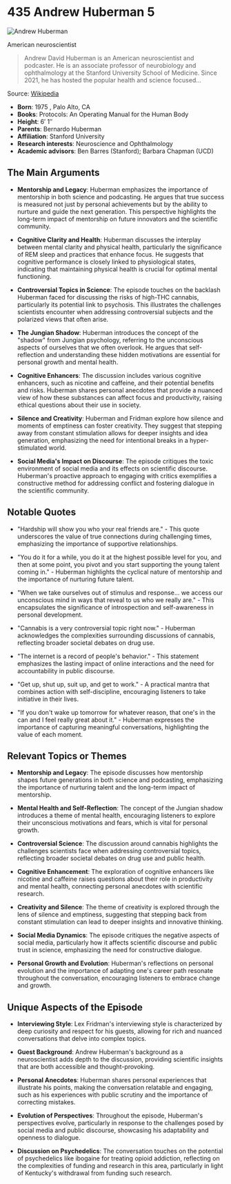 # 435 Andrew Huberman 5


![Andrew Huberman](https://encrypted-tbn0.gstatic.com/images?q=tbn:ANd9GcRDG8xW_Fb01ndjEDohbPnQT9lJIgd8NhIq8gojk3I&s=0)

American neuroscientist

> Andrew David Huberman is an American neuroscientist and podcaster. He is an associate professor of neurobiology and ophthalmology at the Stanford University School of Medicine. Since 2021, he has hosted the popular health and science focused...

Source: [Wikipedia](https://en.wikipedia.org/wiki/Andrew_Huberman)

- **Born**: 1975 , Palo Alto, CA
- **Books**: Protocols: An Operating Manual for the Human Body
- **Height**: 6′ 1″
- **Parents**: Bernardo Huberman
- **Affiliation**: Stanford University
- **Research interests**: Neuroscience and Ophthalmology
- **Academic advisors**: Ben Barres (Stanford); Barbara Chapman (UCD)


## The Main Arguments

- **Mentorship and Legacy**: Huberman emphasizes the importance of mentorship in both science and podcasting. He argues that true success is measured not just by personal achievements but by the ability to nurture and guide the next generation. This perspective highlights the long-term impact of mentorship on future innovators and the scientific community.

- **Cognitive Clarity and Health**: Huberman discusses the interplay between mental clarity and physical health, particularly the significance of REM sleep and practices that enhance focus. He suggests that cognitive performance is closely linked to physiological states, indicating that maintaining physical health is crucial for optimal mental functioning.

- **Controversial Topics in Science**: The episode touches on the backlash Huberman faced for discussing the risks of high-THC cannabis, particularly its potential link to psychosis. This illustrates the challenges scientists encounter when addressing controversial subjects and the polarized views that often arise.

- **The Jungian Shadow**: Huberman introduces the concept of the "shadow" from Jungian psychology, referring to the unconscious aspects of ourselves that we often overlook. He argues that self-reflection and understanding these hidden motivations are essential for personal growth and mental health.

- **Cognitive Enhancers**: The discussion includes various cognitive enhancers, such as nicotine and caffeine, and their potential benefits and risks. Huberman shares personal anecdotes that provide a nuanced view of how these substances can affect focus and productivity, raising ethical questions about their use in society.

- **Silence and Creativity**: Huberman and Fridman explore how silence and moments of emptiness can foster creativity. They suggest that stepping away from constant stimulation allows for deeper insights and idea generation, emphasizing the need for intentional breaks in a hyper-stimulated world.

- **Social Media's Impact on Discourse**: The episode critiques the toxic environment of social media and its effects on scientific discourse. Huberman's proactive approach to engaging with critics exemplifies a constructive method for addressing conflict and fostering dialogue in the scientific community.

## Notable Quotes

- "Hardship will show you who your real friends are." - This quote underscores the value of true connections during challenging times, emphasizing the importance of supportive relationships.

- "You do it for a while, you do it at the highest possible level for you, and then at some point, you pivot and you start supporting the young talent coming in." - Huberman highlights the cyclical nature of mentorship and the importance of nurturing future talent.

- "When we take ourselves out of stimulus and response... we access our unconscious mind in ways that reveal to us who we really are." - This encapsulates the significance of introspection and self-awareness in personal development.

- "Cannabis is a very controversial topic right now." - Huberman acknowledges the complexities surrounding discussions of cannabis, reflecting broader societal debates on drug use.

- "The internet is a record of people's behavior." - This statement emphasizes the lasting impact of online interactions and the need for accountability in public discourse.

- "Get up, shut up, suit up, and get to work." - A practical mantra that combines action with self-discipline, encouraging listeners to take initiative in their lives.

- "If you don't wake up tomorrow for whatever reason, that one's in the can and I feel really great about it." - Huberman expresses the importance of capturing meaningful conversations, highlighting the value of each moment.

## Relevant Topics or Themes

- **Mentorship and Legacy**: The episode discusses how mentorship shapes future generations in both science and podcasting, emphasizing the importance of nurturing talent and the long-term impact of mentorship.

- **Mental Health and Self-Reflection**: The concept of the Jungian shadow introduces a theme of mental health, encouraging listeners to explore their unconscious motivations and fears, which is vital for personal growth.

- **Controversial Science**: The discussion around cannabis highlights the challenges scientists face when addressing controversial topics, reflecting broader societal debates on drug use and public health.

- **Cognitive Enhancement**: The exploration of cognitive enhancers like nicotine and caffeine raises questions about their role in productivity and mental health, connecting personal anecdotes with scientific research.

- **Creativity and Silence**: The theme of creativity is explored through the lens of silence and emptiness, suggesting that stepping back from constant stimulation can lead to deeper insights and innovative thinking.

- **Social Media Dynamics**: The episode critiques the negative aspects of social media, particularly how it affects scientific discourse and public trust in science, emphasizing the need for constructive dialogue.

- **Personal Growth and Evolution**: Huberman's reflections on personal evolution and the importance of adapting one's career path resonate throughout the conversation, encouraging listeners to embrace change and growth.

## Unique Aspects of the Episode

- **Interviewing Style**: Lex Fridman's interviewing style is characterized by deep curiosity and respect for his guests, allowing for rich and nuanced conversations that delve into complex topics.

- **Guest Background**: Andrew Huberman's background as a neuroscientist adds depth to the discussion, providing scientific insights that are both accessible and thought-provoking.

- **Personal Anecdotes**: Huberman shares personal experiences that illustrate his points, making the conversation relatable and engaging, such as his experiences with public scrutiny and the importance of correcting mistakes.

- **Evolution of Perspectives**: Throughout the episode, Huberman's perspectives evolve, particularly in response to the challenges posed by social media and public discourse, showcasing his adaptability and openness to dialogue.

- **Discussion on Psychedelics**: The conversation touches on the potential of psychedelics like ibogaine for treating opioid addiction, reflecting on the complexities of funding and research in this area, particularly in light of Kentucky's withdrawal from funding such research.
